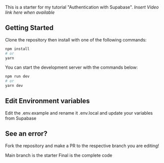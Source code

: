 This is a starter for my tutorial "Authentication with Supabase". _Insert Video link here when available_

## Getting Started

Clone the repository then install with one of the following commands:

```bash
npm install
# or
yarn
```

You can start the development server with the commands below:

```bash
npm run dev
# or
yarn dev
```

## Edit Environment variables

Edit the .env.example and rename it .env.local and update your variables from Supabase

## See an error?

Fork the repository and make a PR to the respective branch you are editing!

Main branch is the starter
Final is the complete code
